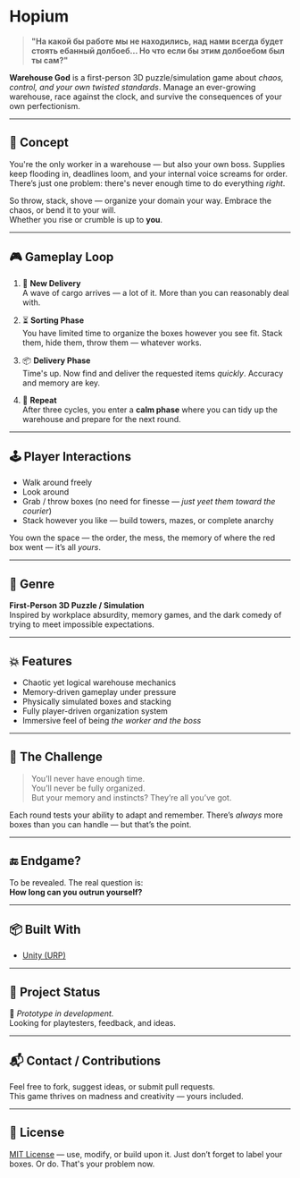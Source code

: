 # Hopium

> **"На какой бы работе мы не находились, над нами всегда будет стоять ебанный долбоеб... Но что если бы этим долбоебом был ты сам?"**

**Warehouse God** is a first-person 3D puzzle/simulation game about *chaos, control, and your own twisted standards*. Manage an ever-growing warehouse, race against the clock, and survive the consequences of your own perfectionism.

---

## 🧠 Concept

You're the only worker in a warehouse — but also your own boss. Supplies keep flooding in, deadlines loom, and your internal voice screams for order.  
There’s just one problem: there's never enough time to do everything *right*.

So throw, stack, shove — organize your domain your way. Embrace the chaos, or bend it to your will.  
Whether you rise or crumble is up to **you**.

---

## 🎮 Gameplay Loop

1. 🚛 **New Delivery**  
   A wave of cargo arrives — a lot of it. More than you can reasonably deal with.

2. ⏳ **Sorting Phase**  
   You have limited time to organize the boxes however you see fit. Stack them, hide them, throw them — whatever works.

3. 📦 **Delivery Phase**  
   Time's up. Now find and deliver the requested items *quickly*. Accuracy and memory are key.

4. 🔁 **Repeat**  
   After three cycles, you enter a **calm phase** where you can tidy up the warehouse and prepare for the next round.

---

## 🕹️ Player Interactions

- Walk around freely  
- Look around  
- Grab / throw boxes (no need for finesse — *just yeet them toward the courier*)  
- Stack however you like — build towers, mazes, or complete anarchy  

You own the space — the order, the mess, the memory of where the red box went — it’s all *yours*.

---

## 🧩 Genre

**First-Person 3D Puzzle / Simulation**  
Inspired by workplace absurdity, memory games, and the dark comedy of trying to meet impossible expectations.

---

## 💥 Features

- Chaotic yet logical warehouse mechanics  
- Memory-driven gameplay under pressure  
- Physically simulated boxes and stacking  
- Fully player-driven organization system  
- Immersive feel of being *the worker and the boss*

---

## 🧠 The Challenge

> You’ll never have enough time.  
> You’ll never be fully organized.  
> But your memory and instincts? They’re all you’ve got.

Each round tests your ability to adapt and remember. There’s *always* more boxes than you can handle — but that’s the point.


---

## 🔚 Endgame?

To be revealed. The real question is:  
**How long can you outrun yourself?**

---

## 📦 Built With

- [Unity (URP)](https://unity.com/unity)   

---

## 📂 Project Status

🚧 *Prototype in development.*  
Looking for playtesters, feedback, and ideas.

---

## 📬 Contact / Contributions

Feel free to fork, suggest ideas, or submit pull requests.  
This game thrives on madness and creativity — yours included.

---

## 🧷 License

[MIT License](LICENSE) — use, modify, or build upon it. Just don’t forget to label your boxes. Or do. That's your problem now.

